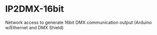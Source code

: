 # IP2DMX-16bit
Network access to generate 16bit DMX communication output (Arduino w/Ethernet and DMX Shield)
